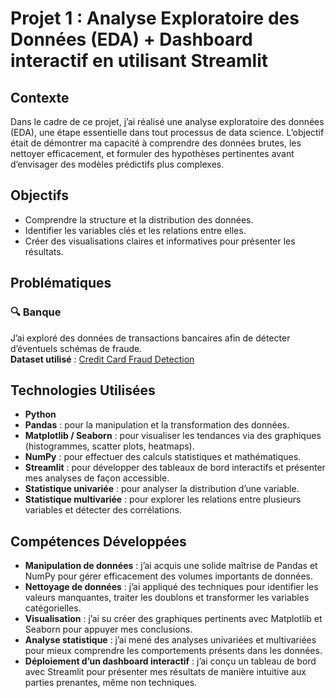 # Projet 1 : Analyse Exploratoire des Données (EDA) + Dashboard interactif en utilisant Streamlit

## Contexte

Dans le cadre de ce projet, j’ai réalisé une analyse exploratoire des données (EDA), une étape essentielle dans tout processus de data science. L’objectif était de démontrer ma capacité à comprendre des données brutes, les nettoyer efficacement, et formuler des hypothèses pertinentes avant d’envisager des modèles prédictifs plus complexes.

## Objectifs

- Comprendre la structure et la distribution des données.
- Identifier les variables clés et les relations entre elles.
- Créer des visualisations claires et informatives pour présenter les résultats.

## Problématiques

### 🔍 Banque  
J’ai exploré des données de transactions bancaires afin de détecter d’éventuels schémas de fraude.  
**Dataset utilisé** : [Credit Card Fraud Detection](https://www.kaggle.com/datasets/mlgulb/creditcardfraud)

## Technologies Utilisées

- **Python**
- **Pandas** : pour la manipulation et la transformation des données.
- **Matplotlib / Seaborn** : pour visualiser les tendances via des graphiques (histogrammes, scatter plots, heatmaps).
- **NumPy** : pour effectuer des calculs statistiques et mathématiques.
- **Streamlit** : pour développer des tableaux de bord interactifs et présenter mes analyses de façon accessible.
- **Statistique univariée** : pour analyser la distribution d’une variable.
- **Statistique multivariée** : pour explorer les relations entre plusieurs variables et détecter des corrélations.

## Compétences Développées

- **Manipulation de données** : j’ai acquis une solide maîtrise de Pandas et NumPy pour gérer efficacement des volumes importants de données.
- **Nettoyage de données** : j’ai appliqué des techniques pour identifier les valeurs manquantes, traiter les doublons et transformer les variables catégorielles.
- **Visualisation** : j’ai su créer des graphiques pertinents avec Matplotlib et Seaborn pour appuyer mes conclusions.
- **Analyse statistique** : j’ai mené des analyses univariées et multivariées pour mieux comprendre les comportements présents dans les données.
- **Déploiement d’un dashboard interactif** : j’ai conçu un tableau de bord avec Streamlit pour présenter mes résultats de manière intuitive aux parties prenantes, même non techniques.
